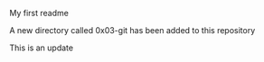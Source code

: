 My first readme

A new directory called 0x03-git has been added to this repository

This is an update
